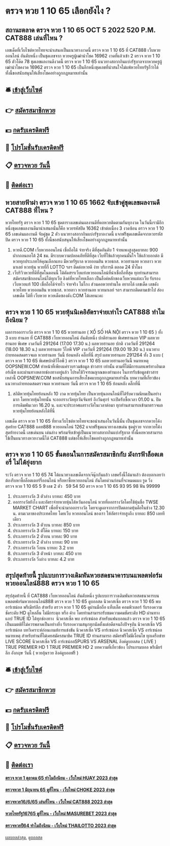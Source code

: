 # ตรวจ หวย 1 10 65 เลือกยังไง ?
## สถานะตลาด ตรวจ หวย 1 10 65 OCT 5 2022 520 P.M. CAT888 เล่นที่ไหน ?
เลขเด็ดที่เว็บไซต์หวยไทยจะนำเสนอเป็นแนวทางงวดนี้ ตรวจ หวย 1 10 65 ที่ CAT888 เว็บหวยออนไลน์ อันดับหนึ่ง เป็นชุดเลขจาก หวยครูผู้เฒ่านำโชค 16962 งวดที่แล้วเข้า 2 ตรวจ หวย 1 10 65 ตัวโต๊ด 78 ชุดเลขผลงานดีงวดนี้ ตรวจ หวย 1 10 65 แนวทางสลากกินแบ่งรัฐบาลจากหวยครูผู้เฒ่านำโชคงวด 16962 ตรวจ หวย 1 10 65 เป็นอีกหนึ่งชุดเลขที่น่าสนใจไม่แพ้หวยไทยรัฐก็ว่าได้ ทั้งนี้ขอสนับสนุนให้เสี่ยงโชคอย่างถูกกฎหมายเท่านั้น

## 🛎 [เข้าสู่เว็บไซต์](https://bit.ly/3BG5bNw)
## 👉 [สมัครสมาชิกหวย](https://bit.ly/3BG5bNw)
## 💵 [กดรับเครดิตฟรี](https://bit.ly/3C3mvgS)
## 👑 [โปรโมชั่นรับเครดิตฟรี](https://bit.ly/3C3mvgS)
## 📋 [ตรวจหวย วันนี้](https://bit.ly/3C3mvgS)
## 📱 [ติดต่อเรา](https://bit.ly/3C3mvgS)

## หวยสายฟ้าผ่า ตรวจ หวย 1 10 65 1662 จับเข้าคู่ชุดเลขผลงานดี CAT888 ที่ไหน ?
หวยไทยรัฐ ตรวจ หวย 1 10 65 ชุดตารางเลขเด่นผลงานดีที่คอหวยติดตามกันทุกงวด ในวันนี้เรามีอีกหนึ่งชุดเลขผลงานดีมานำเสนอนั่นก็คือ หวยรหัสปิด 16362 เข้าต่อเนื่อง 3 งวดซ้อน ตรวจ หวย 1 10 65 เลขเด่นผลงานดี จับคู่ชุด 2 ตัว แนวทางสลากกินแบ่งรัฐบาลงวดนี้ แจกฟรีชุดเลขเด็ดจากหวยรหัสปิด ตรวจ หวย 1 10 65 ทั้งนี้ขอสนับสนุนให้เสี่ยงโชคอย่างถูกกฎหมายเท่านั้น
1. หวยดี.COM เว็บหวยออนไลน์ เชื่อถือได้ จ่ายจริง ดีที่สุดอันดับ 1 จ่ายแพงสูงสุดบาทละ 900 ฝากถอนออโต้ 24 ชม. มีระบบความปลอดภัยที่ดีที่สุด เว็บที่ใช้แล้วทุกคนมั่นใจ ใช้แล้วบอกต่อ มีหวยทุกประเภทให้คุณเลือกแทง มีหวยรัฐบาล หวยออมสิน หวยธกส. หวยฮานอย หวยลาว หวยมาเลย์ หวยหุ้น หวยยี่กี่ LOTTO ฯลฯ ติดต่อหวยดี ง่าย บริการดี ตลอด 24 ชั่วโมง
2. เว็บริวิวหวยที่ดีที่สุดในตอนนี้ ได้คัดสรรเว็บแท่งหวยออนไลน์ที่น่าเชื่อถือที่สุด ทุกท่านสามารถสมัครสมาชิกออนไลน์ได้ทุกเว็บ ลิงค์ที่หวยไทยเลือก เป็นลิ้งค์หลักของเว็บหวยแต่ละเว็บ รับรองเว็บหวยแท้ 100 เชื่อถือได้จ่ายไว จ่ายจริง ไม่โกง ส่วนคอหวยท่านใด อยากได้ เลขเด็ด เลขดัง หวยไทย หวยออมสิน หวยธกส. หวยลาว หวยฮานอย หวยมาเลย์ ฯลฯ สามารถติดตามเข้าไป ส่องเลขเด็ด ได้ที่ เว็บหวย หวยเด็ดซองดัง.COM ได้เลยนะคะ

## ตรวจ หวย 1 10 65 หวยหุ้นนิเคอิอัตราจ่ายเท่าไร CAT888 ทำไมถึงนิยม ?
ผลการออกรางวัล ตรวจ หวย 1 10 65 หวยฮานอย ( XỔ SỐ HÀ NỘI ตรวจ หวย 1 10 65 ) ทั้ง 3 แบบ ฮานอย ที่ CAT888 เว็บหวยออนไลน์ อันดับหนึ่ง ปกติฮานอย พิเศษฮานอย VIP
ผลหวยฮานอย พิเศษ งวดวันที่ 291264 (17.00 17.30 น.)
ผลหวยฮานอย ปกติ งวดวันที่ 291264 (18.00 18.30 น.)
ผลหวยฮานอย วีไอพี VIP งวดวันที่ 291264 (19.00 19.30 น.)
 แนวทางถ่ายทอดสดตรวจผล หวยฮานอย วันนี้ ย้อนหลัง คลิ๊กที่นี่ 
สรุป ผลหวยฮานอย 291264 ทั้ง 3 แบบ ( ตรวจ หวย 1 10 65 พิเศษปกติวีไอพี ) ตรวจ หวย 1 10 65 ผลหวยฮานอยวันนี้
หมายเหตุ OOPSNEW.COM ทำหน้าที่เพียงแค่รวบรวมข้อมูล ข่าวสาร เท่านั้น ตามที่ได้มีการเผยแพร่ทางอินเตอร์เน็ท และผ่านทางหลายช่องทางอยู่แล้ว โปรดใช้วิจารณญาณของท่านเอง ในการรับข้อมูลข่าวสารเหล่านี้ OOPSNEW.COM ขอสนับสนุนการเสี่ยงโชคแบบถูกกฎหมายเท่านั้น
บทความที่เกี่ยวข้อง
แนวทางถ่ายทอดสดตรวจผล หวยฮานอย วันนี้ ตรวจ หวย 1 10 65 ย้อนหลัง คลิ๊กที่นี่
1. สถิติหวยหุ้นไทยย้อนหลัง 10 งวด หวยหุ้นไทย เป็นหวยหุ้นออนไลน์ที่ได้รับความนิยมเป็นอย่างมาก โดยหวยหุ้นไทยนั้น จะออกรางวัลทุกวันจันทร์ ถึงวันศุกร์ จะเปิดรับซื้อเวลา 01.00 น. ปิดการเดิมพันเวลา 16.20 น. และจะประกาศผลรางวัลในเวลาต่อมา ทุกท่านสามารถเข้ามาตรวจผลหวยหุ้นไทยย้อนหลังได้ที่นี่

เลขเด็ด ตรวจ หวย 1 10 65 ที่ทางเว็บไซต์หวยไทยจะขอนำเสนอในวันนี้นั้น เป็นชุดเลขจากหวยโค้งสุดท้าย CAT888 แคท888 หวยออนไลน์ 1262 แจกฟรีชุดแนวทางเลขเด่น ชุดคู่รวย จากหวยโค้งสุดท้ายงวดนี้ เลขเด่นบน เด่นล่าง พร้อมจับเข้าคู่เป็นแนวทางสลากกินแบ่งรัฐบาล ทั้งนี้คอหวยสามารถใช้เป็นแนวทางหวยงวดนี้ได้ CAT888 แต่ขอให้เสี่ยงโชคอย่างถูกกฎหมายเท่านั้น

## ตรวจ หวย 1 10 65 ขั้นตอนในการสมัครสมาชิกกับ มังกรฟ้าล็อตเตอรี่ ไม่ได้ยุ่งยาก
ระวัง ตรวจ หวย 1 10 65 74
ได้แนวทางเลขเด็ดจากเจ๊นุ๊กกันแล้ว เลขครั้งนี้ได้มาแล้ว ต้องบอกเลยว่าต้องรีบหาซื้อล็อตเตอร์รี่ออนไลน์ หรือหาซื้อหวยออนไลน์ กันโดยด่วนก่อนที่จะหมดแผง
รูด วิ่ง     ตรวจ หวย 1 10 65 5 9
เลข 2 ตัว   59 54 50 ตรวจ หวย 1 10 65 93 95 98
ฟัน 99999
1. ประเภทรางวัล 3 ตัวล่าง บาทละ 450 บาท
2. ออกรางวัลยังไง และอัตราจ่ายหวยหุ้นไต้หวันออนไลน์ หวยที่ออกรางวัลโดยใช้หุ้นชื่อ TWSE MARKET CHART เพื่อที่จะนำมาออกรางวัล โดยจะดูผลจากการปิดตลาดหุ้นคือในช่วง 12.30 น. ตามเวลาของประเทศไทย โดยเว็บ หวยออนไลน์ ของเรา ให้อัตราจ่ายสูงถึง บาทละ 850 เลยทีเดียว
3. ประเภทรางวัล 3 ตัวบน บาทละ 850 บาท
4. ประเภทรางวัล 3 ตัโต๊ด บาทละ 150 บาท
5. ประเภทรางวัล 2 ตัวบน บาทละ 90 บาท
6. ประเภทรางวัล 2 ตัวล่าง บาทละ 90 บาท
7. ประเภทรางวัล วิ่งบน บาทละ 3.2 บาท
8. ประเภทรางวัล 3 ตัวหน้า บาทละ 450 บาท
9. ประเภทรางวัล วิ่งล่าง บาทละ 4.2 บาท

## สรุปสุดท้ายนี้ รูปแบบการวางเดิมพันหวยสดธนาคารบนแพลตฟอร์มหวยออนไลน์888 ตรวจ หวย 1 10 65
สรุปสุดท้ายนี้ ที่ CAT888 เว็บหวยออนไลน์ อันดับหนึ่ง รูปแบบการวางเดิมพันหวยสดธนาคารบนแพลตฟอร์มหวยออนไลน์888 ตรวจ หวย 1 10 65 ดูบอลสด นิวคาสเซิ่ล ตรวจ หวย 1 10 65 พบ อาร์เซน่อล พรีเมียร์ลีก สำหรับ ตรวจ หวย 1 10 65 ดูผ่านมือถือ แท็บเล็ต คอมพิวเตอร์ รับรองความชัดระดับ HD ดูไหลลื่น ไม่มีกระตุก หรือ ค้าง โดยท่านสามารถรับชมความคมชัดระดับ HD ผ่านทางแอป TRUE ID ได้ทุกช่องทาง  นิวคาสเซิ่ล พบ อาร์เซน่อล สำหรับแฟนบอลแล้ว ตรวจ หวย 1 10 65 เป็นแมตช์ที่ไม่ควรพลาดเป็นอย่างยิ่ง รับรองความสนุกทุกนัดตั้งแต่อดีตจนถึงปัจจุบัน
นิวคาสเซิ่ล VS อาร์เซน่อล
บทวิเคราะห์ก่อนเกมส์การแข่งขัน นิวคาสเซิ่ล VS อาร์เซน่อล
นิวคาสเซิ่ล VS อาร์เซน่อล
หมายเหตุ สำหรับท่านที่ไม่เคยสมัครสมาชิค TRUE ID ท่านสามารถ สมัครฟรีไม่มีเงื่อนไข ทุกเครือข่าย
LIVE SCORE นิวคาสเซิ่ล VS อาร์เซน่อลSPURS VS ARSENAL
ลิงค์ดูบอลสด ( LIVE )
TRUE PREMIER HD 1
 TRUE PREMIER HD 2 
บทความที่เกี่ยวข้อง
โปรแกรมบอล พรีเมียร์ลีก อังกฤษ วันนี้ ( หวยลุ้นรวย ลิงค์ดูบอลฟรี )

## 🛎 [เข้าสู่เว็บไซต์](https://bit.ly/3BG5bNw)
## 👉 [สมัครสมาชิกหวย](https://bit.ly/3BG5bNw)
## 💵 [กดรับเครดิตฟรี](https://bit.ly/3C3mvgS)
## 👑 [โปรโมชั่นรับเครดิตฟรี](https://bit.ly/3C3mvgS)
## 📋 [ตรวจหวย วันนี้](https://bit.ly/3C3mvgS)
## 📱 [ติดต่อเรา](https://bit.ly/3C3mvgS)

#### [ตรวจ หวย 1 ตุลาคม 65 ทำไมถึงนิยม - เว็บใหม่ HUAY 2023 ล่าสุด](https://atom.io/themes/ตรวจ%20หวย%201%20ตุลาคม%2065%20ทำไมถึงนิยม%20-%20เว็บใหม่%20huay%202023%20ล่าสุด)
#### [ตรวจหวย 1 มิถุนายน 65 ดูที่ไหน - เว็บใหม่ CHOKE 2023 ล่าสุด](https://atom.io/themes/ตรวจหวย%201%20มิถุนายน%2065%20ดูที่ไหน%20-%20เว็บใหม่%20choke%202023%20ล่าสุด)
#### [ตรวจหวย16/6/65 เล่นที่ไหน - เว็บใหม่ CAT888 2023 ล่าสุด](https://atom.io/themes/ตรวจหวย16665%20เล่นที่ไหน%20-%20เว็บใหม่%20cat888%202023%20ล่าสุด)
#### [หวยไทยรัฐ16765 ดูที่ไหน - เว็บใหม่ MASUREBET 2023 ล่าสุด](https://atom.io/themes/หวยไทยรัฐ16765%20ดูที่ไหน%20-%20เว็บใหม่%20masurebet%202023%20ล่าสุด)
#### [ตรวจหวยปี64 ทำไมถึงนิยม - เว็บใหม่ THAILOTTO 2023 ล่าสุด](https://atom.io/themes/ตรวจหวยปี64%20ทำไมถึงนิยม%20-%20เว็บใหม่%20thailotto%202023%20ล่าสุด)

[ผลบอลล่าสุด](https://siamsport.tv "ผลบอลล่าสุด"), [ดูบอลสด](https://siamsport.tv/ดูบอลสด "ดูบอลสด")